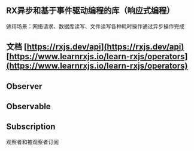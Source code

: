 ## RX异步和基于事件驱动编程的库（响应式编程）

适用场景：网络请求、数据库读写、文件读写各种耗时操作通过异步操作完成

## 文档 [https://rxjs.dev/api](https://rxjs.dev/api) [https://www.learnrxjs.io/learn-rxjs/operators](https://www.learnrxjs.io/learn-rxjs/operators)

## Observer

## Observable

## Subscription
观察者和被观察者订阅